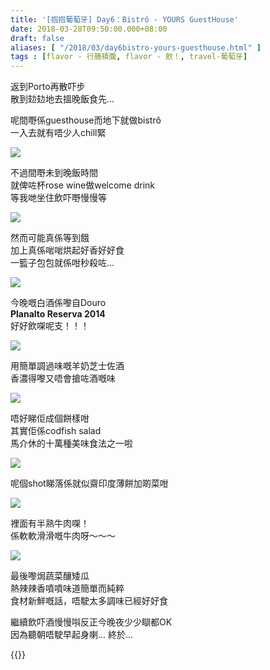 ```yaml
---
title: '[抱抱葡萄牙] Day6：Bistrô - YOURS GuestHouse'
date: 2018-03-28T09:50:00.000+08:00
draft: false
aliases: [ "/2018/03/day6bistro-yours-guesthouse.html" ]
tags : [flavor - 行膳積腹, flavor - 飲！, travel-葡萄牙]
---
```


返到Porto再散吓步  
散到攰攰地去搵晚飯食先...  
  
呢間嘢係guesthouse而地下就做bistrô  
一入去就有唔少人chill緊  

![](/images/portugal6h1.jpg)

不過間嘢未到晚飯時間  
就俾咗杯rose wine做welcome drink  
等我哋坐住飲吓嘢慢慢等  

![](/images/portugal6h2.jpg)

然而可能真係等到餓  
加上真係啱啱烘起好香好好食  
一籃子包包就係咁秒殺咗...  

![](/images/portugal6h3.jpg)

今晚嘅白酒係嚟自Douro  
**Planalto Reserva 2014**  
好好飲㗎呢支！！！  

![](/images/portugal6h4.jpg)

用簡單調過味嘅羊奶芝士佐酒  
香濃得嚟又唔會搶咗酒嘅味  

![](/images/portugal6h.jpg)

唔好睇佢成個餅樣咁  
其實佢係codfish salad  
馬介休的十萬種美味食法之一啦  

![](/images/portugal6h5.jpg)

呢個shot睇落係就似齋印度薄餅加啲菜咁  

![](/images/portugal6h6.jpg)

裡面有半熟牛肉㗎！  
係軟軟滑滑嘅牛肉呀～～～  

![](/images/portugal6h7.jpg)

最後嚟焗蔬菜釀矮瓜  
熱辣辣香噴噴味道簡單而純粹  
食材新鮮嘅話，唔駛太多調味已經好好食  
  
  
繼續飲吓酒慢慢唞反正今晚夜少少瞓都OK  
因為聽朝唔駛早起身喇... 終於...  
  

{{<portugal>}}  
